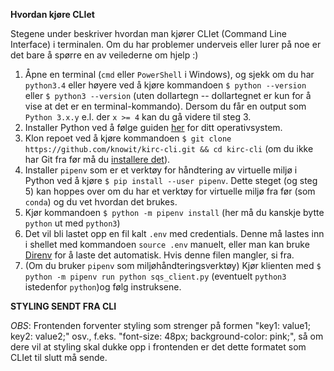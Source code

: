 **Hvordan kjøre CLIet**

Stegene under beskriver hvordan man kjører CLIet (Command Line Interface) i terminalen. Om du har problemer underveis eller lurer på noe er det bare å spørre en av veilederne om hjelp :) 

1. Åpne en terminal (`cmd` eller `PowerShell` i Windows), og sjekk om du har `python3.4` eller høyere ved å kjøre kommandoen `$ python --version` eller `$ python3 --version` (uten dollartegn -- dollartegnet er kun for å vise at det er en terminal-kommando). Dersom du får en output som `Python 3.x.y` e.l. der `x >= 4` kan du gå videre til steg 3. 
2. Installer Python ved å følge guiden [her](https://docs.python-guide.org/starting/installation/) for ditt operativsystem. 
3. Klon repoet ved å kjøre kommandoen `$ git clone https://github.com/knowit/kirc-cli.git && cd kirc-cli` (om du ikke har Git fra før må du [installere det](https://git-scm.com/book/en/v2/Getting-Started-Installing-Git)).
4. Installer `pipenv` som er et verktøy for håndtering av virtuelle miljø i Python ved å kjøre `$ pip install --user pipenv`. Dette steget (og steg 5) kan hoppes over om du har et verktøy for virtuelle miljø fra før (som `conda`) og du vet hvordan det brukes. 
5. Kjør kommandoen `$ python -m pipenv install` (her må du kanskje bytte `python` ut med `python3`)
6. Det vil bli lastet opp en fil kalt `.env`  med credentials. Denne må lastes inn i shellet med kommandoen `source .env`  manuelt, eller man kan bruke [Direnv](https://direnv.net) for å laste det automatisk. Hvis denne filen mangler, si fra.
7. (Om du bruker `pipenv` som miljøhåndteringsverktøy) Kjør klienten med `$ python -m pipenv run python sqs_client.py` (eventuelt `python3` istedenfor `python`)og følg instruksene. 

**STYLING SENDT FRA CLI**

*OBS*: Frontenden forventer styling som strenger på formen "key1: value1; key2: value2;" osv., f.eks. "font-size: 48px; background-color: pink;", så om dere vil at styling skal dukke opp i frontenden er det dette formatet som CLIet til slutt må sende. 